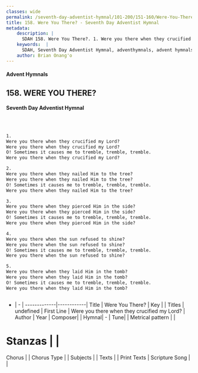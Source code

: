 ```yaml
---
classes: wide
permalink: /seventh-day-adventist-hymnal/101-200/151-160/Were-You-There/
title: 158. Were You There? - Seventh Day Adventist Hymnal
metadata:
    description: |
      SDAH 158. Were You There?. 1. Were you there when they crucified my Lord? Were you there when they crucified my Lord? O! Sometimes it causes me to tremble, tremble, tremble. Were you there when they crucified my Lord?
    keywords:  |
      SDAH, Seventh Day Adventist Hymnal, adventhymnals, advent hymnals, Were You There?, Were you there when they crucified my Lord? 
    author: Brian Onang'o
---
```


#### Advent Hymnals
## 158. WERE YOU THERE?
#### Seventh Day Adventist Hymnal

```txt



1.
Were you there when they crucified my Lord?
Were you there when they crucified my Lord?
O! Sometimes it causes me to tremble, tremble, tremble.
Were you there when they crucified my Lord?

2.
Were you there when they nailed Him to the tree?
Were you there when they nailed Him to the tree?
O! Sometimes it causes me to tremble, tremble, tremble.
Were you there when they nailed Him to the tree?

3.
Were you there when they pierced Him in the side?
Were you there when they pierced Him in the side?
O! Sometimes it causes me to tremble, tremble, tremble.
Were you there when they pierced Him in the side?

4.
Were you there when the sun refused to shine?
Were you there when the sun refused to shine?
O! Sometimes it causes me to tremble, tremble, tremble.
Were you there when the sun refused to shine?

5.
Were you there when they laid Him in the tomb?
Were you there when they laid Him in the tomb?
O! Sometimes it causes me to tremble, tremble, tremble.
Were you there when they laid Him in the tomb?



```

- |   -  |
-------------|------------|
Title | Were You There? |
Key |  |
Titles | undefined |
First Line | Were you there when they crucified my Lord? |
Author | 
Year | 
Composer|  |
Hymnal|  - |
Tune|  |
Metrical pattern | |
# Stanzas |  |
Chorus |  |
Chorus Type |  |
Subjects |  |
Texts |  |
Print Texts | 
Scripture Song |  |
  
